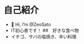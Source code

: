 # 自己紹介
- 👋 Hi, I’m @ZeoSato
- IT初心者です！
##　好きな食べ物
 - イチゴ、サバの塩焼き、辛い料理

<!---
ZeoSato/ZeoSato is a ✨ special ✨ repository because its `README.md` (this file) appears on your GitHub profile.
You can click the Preview link to take a look at your changes.
--->
